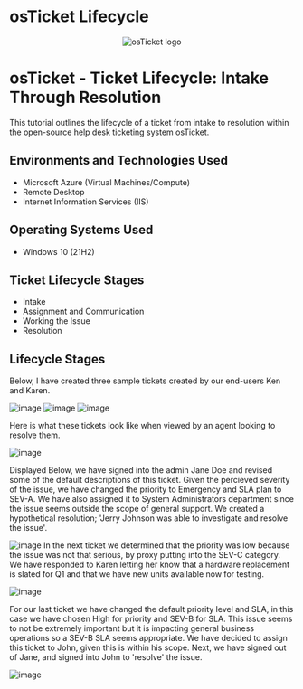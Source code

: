# osTicket Lifecycle
<p align="center">
<img src="https://i.imgur.com/Clzj7Xs.png" alt="osTicket logo"/>
</p>

<h1>osTicket - Ticket Lifecycle: Intake Through Resolution</h1>
This tutorial outlines the lifecycle of a ticket from intake to resolution within the open-source help desk ticketing system osTicket.<br />


<h2>Environments and Technologies Used</h2>

- Microsoft Azure (Virtual Machines/Compute)
- Remote Desktop
- Internet Information Services (IIS)

<h2>Operating Systems Used </h2>

- Windows 10</b> (21H2)

<h2>Ticket Lifecycle Stages</h2>

- Intake
- Assignment and Communication
- Working the Issue
- Resolution

<h2>Lifecycle Stages</h2>

<p>

Below, I have created three sample tickets created by our end-users Ken and Karen.

![image](https://github.com/bradgarton13/ticket-lifecycle/assets/166873905/89c24444-d385-44cd-8861-3dcf96cf963e)
![image](https://github.com/bradgarton13/ticket-lifecycle/assets/166873905/99701130-4616-4042-86c0-a0bc8946ca35)
![image](https://github.com/bradgarton13/ticket-lifecycle/assets/166873905/a8bef082-a28c-4f4b-832d-970b67330691)
</p>
<p>
</p>
<p>


</p>
<p>
</p>
<p>
Here is what these tickets look like when viewed by an agent looking to resolve them.
  
![image](https://github.com/bradgarton13/ticket-lifecycle/assets/166873905/f14729e7-1622-47b9-bd89-981572b7c207)

  
Displayed Below, we have signed into the admin Jane Doe and revised some of the default descriptions of this ticket.
Given the percieved severity of the issue, we have changed the priority to Emergency and SLA plan to SEV-A. We have also
assigned it to System Administrators department since the issue seems outside the scope of general support. We created a hypothetical resolution;
'Jerry Johnson was able to investigate and resolve the issue'.


![image](https://github.com/bradgarton13/ticket-lifecycle/assets/166873905/26ade1d8-8e4c-4b6d-a5f3-645f74565ec4)
In the next ticket we determined that the priority was low because the issue was not that serious, by proxy putting into the SEV-C category.
We have responded to Karen letting her know that a hardware replacement is slated for Q1 and that we have new units available now for testing.


![image](https://github.com/bradgarton13/ticket-lifecycle/assets/166873905/e32c9986-78a8-4015-adc5-8d41cc7d7952)

For our last ticket we have changed the default priority level and SLA, in this case we have chosen High for priority and SEV-B for SLA.
This issue seems to not be extremely important but it is impacting general business operations so a SEV-B SLA seems appropriate. We have decided to assign this ticket to John, given this is within his scope.
Next, we have signed out of Jane, and signed into John to 'resolve' the issue.


![image](https://github.com/bradgarton13/ticket-lifecycle/assets/166873905/3df78257-d881-4b1c-b1e4-c9257ebc3e2f)


